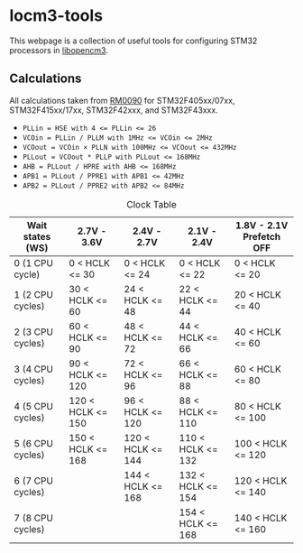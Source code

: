 # locm3-tools

This webpage is a collection of useful tools for configuring STM32 processors in [libopencm3](https://github.com/libopencm3/libopencm3).

## Calculations
All calculations taken from [RM0090](http://www.st.com/resource/en/reference_manual/dm00031020.pdf) for STM32F405xx/07xx, STM32F415xx/17xx, STM32F42xxx, and STM32F43xxx.

- `PLLin = HSE with 4 <= PLLin <= 26`
- `VCOin = PLLin / PLLM with 1MHz <= VCOin <= 2MHz`
- `VCOout = VCOin × PLLN with 100MHz <= VCOout <= 432MHz`
- `PLLout = VCOout * PLLP with PLLout <= 168MHz`
- `AHB = PLLout / HPRE with AHB <= 168MHz`
- `APB1 = PLLout / PPRE1 with APB1 <= 42MHz`
- `APB2 = PLLout / PPRE2 with APB2 <= 84MHz`

<table>
  <caption>Clock Table</caption>
  <thead>
    <tr>
      <th>Wait states (WS)</th>
      <th>2.7V - 3.6V</th>
      <th>2.4V - 2.7V</th>
      <th>2.1V - 2.4V</th>
      <th>1.8V - 2.1V<br>Prefetch OFF</th>
    </tr>
  </thead>
  <tbody>
    <tr>
      <td>0 (1 CPU cycle)</td>
      <td>0 < HCLK <= 30</td>
      <td>0 < HCLK <= 24</td>
      <td>0 < HCLK <= 22</td>
      <td>0 < HCLK <= 20</td>
    </tr>
    <tr>
      <td>1 (2 CPU cycles)</td>
      <td>30 < HCLK <= 60</td>
      <td>24 < HCLK <= 48</td>
      <td>22 < HCLK <= 44</td>
      <td>20 < HCLK <= 40</td>
    </tr>
    <tr>
      <td>2 (3 CPU cycles)</td>
      <td>60 < HCLK <= 90</td>
      <td>48 < HCLK <= 72</td>
      <td>44 < HCLK <= 66</td>
      <td>40 < HCLK <= 60</td>
    </tr>
    <tr>
      <td>3 (4 CPU cycles)</td>
      <td>90 < HCLK <= 120</td>
      <td>72 < HCLK <= 96</td>
      <td>66 < HCLK <= 88</td>
      <td>60 < HCLK <= 80</td>
    </tr>
    <tr>
      <td>4 (5 CPU cycles)</td>
      <td>120 < HCLK <= 150</td>
      <td>96 < HCLK <= 120</td>
      <td>88 < HCLK <= 110</td>
      <td>80 < HCLK <= 100</td>
    </tr>
    <tr>
      <td>5 (6 CPU cycles)</td>
      <td>150 < HCLK <= 168</td>
      <td>120 < HCLK <= 144</td>
      <td>110 < HCLK <= 132</td>
      <td>100 < HCLK <= 120</td>
    </tr>
    <tr>
      <td>6 (7 CPU cycles)</td>
      <td></td>
      <td>144 < HCLK <= 168</td>
      <td>132 < HCLK <= 154</td>
      <td>120 < HCLK <= 140</td>
    </tr>
    <tr>
      <td>7 (8 CPU cycles)</td>
      <td></td>
      <td></td>
      <td>154 < HCLK <= 168</td>
      <td>140 < HCLK <= 160</td>
    </tr>
  </tbody>
</table>
